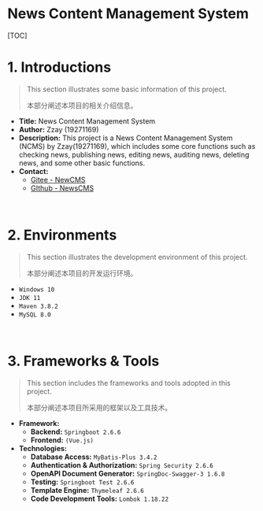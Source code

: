 # News Content Management System

[TOC]

# 1. Introductions

> This section illustrates some basic information of this project.
>
> 本部分阐述本项目的相关介绍信息。

- **Title:** News Content Management System
- **Author:** Zzay (19271169)
- **Description:** This project is a News Content Management System (NCMS) by Zzay(19271169), which includes some core functions such as checking news, publishing news, editing news, auditing news, deleting news, and some other basic functions.
- **Contact:** 
  - [Gitee - NewCMS](https://gitee.com/zzay0132/NewsCMS)
  - [GIthub - NewsCMS](https://github.com/zZay132-4ONE/NewsCMS)

<br>

# 2. Environments

> This section illustrates the development environment of this project.
>
> 本部分阐述本项目的开发运行环境。

- `Windows 10`
- `JDK 11`
- `Maven 3.8.2`
- `MySQL 8.0`

<br>

# 3. Frameworks & Tools

> This section includes the frameworks and tools adopted in this project.
>
> 本部分阐述本项目所采用的框架以及工具技术。

- **Framework:**
  - **Backend:** `Springboot 2.6.6`
  - **Frontend:** `(Vue.js)`
- **Technologies:**
  - **Database Access:** `MyBatis-Plus 3.4.2`
  - **Authentication & Authorization:** `Spring Security 2.6.6`
  - **OpenAPI Document Generator:** `SpringDoc-Swagger-3 1.6.8`
  - **Testing:** `Springboot Test 2.6.6` 
  - **Template Engine:** `Thymeleaf 2.6.6`
  - **Code Development Tools:** `Lombok 1.18.22` 

<br>
